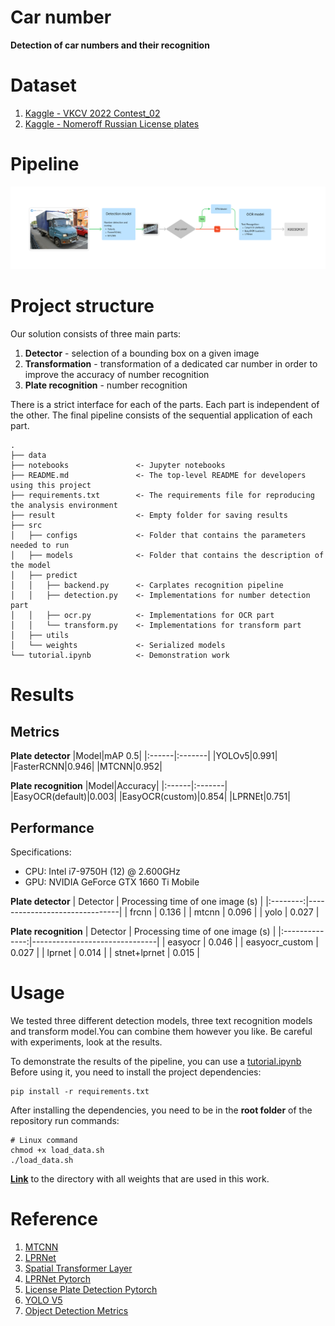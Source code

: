 # Car number
**Detection of car numbers and their recognition**

# Dataset
1. [Kaggle - VKCV 2022 Contest_02](https://www.kaggle.com/competitions/vkcv2022-contest-02-carplates/data)
2. [Kaggle - Nomeroff Russian License plates](https://www.kaggle.com/datasets/evgrafovmaxim/nomeroff-russian-license-plates?select=autoriaNumberplateOcrRu-2021-09-01)
# Pipeline
![Pipeline](./data/pipeline_v2.png)

# Project structure

Our solution consists of three main parts:
1. **Detector** - selection of a bounding box on a given image
2. **Transformation** - transformation of a dedicated car number in order to improve the accuracy of number recognition
3. **Plate recognition** - number recognition

There is a strict interface for each of the parts. Each part is independent of the other. The final pipeline consists of the sequential application of each part.

```
.
├── data
├── notebooks               <- Jupyter notebooks
├── README.md               <- The top-level README for developers using this project
├── requirements.txt        <- The requirements file for reproducing the analysis environment
├── result                  <- Empty folder for saving results
├── src
│   ├── configs             <- Folder that contains the parameters needed to run
│   ├── models              <- Folder that contains the description of the model
│   ├── predict
│   │   ├── backend.py      <- Carplates recognition pipeline
│   │   ├── detection.py    <- Implementations for number detection part
│   │   ├── ocr.py          <- Implementations for OCR part
│   │   └── transform.py    <- Implementations for transform part 
│   ├── utils
│   └── weights             <- Serialized models
└── tutorial.ipynb          <- Demonstration work
```

# Results 
## Metrics
**Plate detector**
|Model|mAP 0.5|
|:------|:-------|
|YOLOv5|0.991|
|FasterRCNN|0.946|
|MTCNN|0.952|

**Plate recognition**
|Model|Accuracy|
|:------|:-------|
|EasyOCR(default)|0.003|
|EasyOCR(custom)|0.854|
|LPRNEt|0.751|
## Performance 
Specifications:
* CPU: Intel i7-9750H (12) @ 2.600GHz 
* GPU: NVIDIA GeForce GTX 1660 Ti Mobile

**Plate detector**
| Detector | Processing time  of one image (s) |
|:--------:|-------------------------------|
| frcnn    | 0.136                         |
| mtcnn    | 0.096                         |
| yolo     | 0.027                         |


**Plate recognition**
|    Detector    | Processing time  of one image (s) |
|:--------------:|-------------------------------|
| easyocr        | 0.046                         |
| easyocr_custom | 0.027                         |
| lprnet         | 0.014                         |
| stnet+lprnet   | 0.015                         |

# Usage
We tested three different detection models, three text recognition models and transform model.You can combine them however you like. Be  careful with experiments, look at the results.


To demonstrate the results of the pipeline, you can use a [tutorial.ipynb](./tutorial.ipynb) Before using it, you need to install the project dependencies:
```
pip install -r requirements.txt 
```

After installing the dependencies, you need to be in the **root folder** of the repository run commands:
```
# Linux command
chmod +x load_data.sh
./load_data.sh
```

[**Link**](https://drive.google.com/drive/folders/175r-xavYr0N_iv7QhI7fAFiYw1e-qqAh?usp=sharing) to the directory with all weights that are used in this work.
# Reference 
1. [MTCNN](https://arxiv.org/abs/1604.02878v1)
1. [LPRNet](https://arxiv.org/abs/1806.10447)
1. [Spatial Transformer Layer](https://arxiv.org/abs/1506.02025)
1. [LPRNet Pytorch](https://github.com/sirius-ai/LPRNet_Pytorch)
1. [License Plate Detection Pytorch](https://github.com/xuexingyu24/License_Plate_Detection_Pytorch)
1. [YOLO V5](https://github.com/ultralytics/yolov5)
1. [Object Detection Metrics](https://github.com/rafaelpadilla/Object-Detection-Metrics)